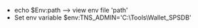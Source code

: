 * echo $Env:path --> view env file 'path'
* Set env variable
	 $env:TNS_ADMIN='C:\Tools\Wallet_SPSDB'